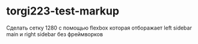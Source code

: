 # torgi223-test-markup
 
Сделать сетку 1280 с помощью flexbox которая отборажает left sidebar main и right sidebar без фреймворков